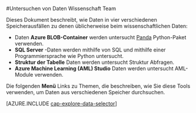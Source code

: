 <properties 
    pageTitle="Untersuchen von Daten Wissenschaft Team | Microsoft Azure" 
    description="Wie Sie Daten in verschiedenen Storage-Umgebung." 
    services="machine-learning,storage" 
    documentationCenter="" 
    authors="bradsev" 
    manager="jhubbard" 
    editor="cgronlun" />

<tags 
    ms.service="machine-learning" 
    ms.workload="data-services" 
    ms.tgt_pltfrm="na" 
    ms.devlang="na" 
    ms.topic="article" 
    ms.date="09/13/2016" 
    ms.author="bradsev" /> 

#<a name="explore-data-in-the-team-data-science-process"></a>Untersuchen von Daten Wissenschaft Team

Dieses Dokument beschreibt, wie Daten in vier verschiedenen Speicherausfällen zu denen üblicherweise beim wissenschaftlichen Daten:

- Daten **Azure BLOB-Container** werden untersucht [Panda](http://pandas.pydata.org/) Python-Paket verwenden.
- **SQL Server** -Daten werden mithilfe von SQL und mithilfe einer Programmiersprache wie Python untersucht.
- **Struktur der Tabelle** Daten werden untersucht Struktur Abfragen.
- **Azure Machine Learning (AML) Studio** Daten werden untersucht AML-Module verwenden.

Die folgenden **Menü** Links zu Themen, die beschreiben, wie Sie diese Tools verwenden, um Daten aus verschiedenen Speicher durchsuchen. 

[AZURE.INCLUDE [cap-explore-data-selector](../../includes/cap-explore-data-selector.md)]


